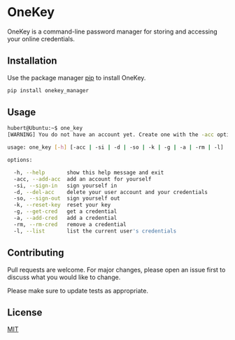 # OneKey

OneKey is a command-line password manager for storing and accessing your online credentials.

## Installation

Use the package manager [pip](https://pip.pypa.io/en/stable/) to install OneKey.

```bash
pip install onekey_manager
```

## Usage

```bash
hubert@Ubuntu:~$ one_key 
[WARNING] You do not have an account yet. Create one with the -acc option

usage: one_key [-h] [-acc | -si | -d | -so | -k | -g | -a | -rm | -l]

options:

  -h, --help       show this help message and exit
  -acc, --add-acc  add an account for yourself
  -si, --sign-in   sign yourself in
  -d, --del-acc    delete your user account and your credentials
  -so, --sign-out  sign yourself out
  -k, --reset-key  reset your key
  -g, --get-cred   get a credential
  -a, --add-cred   add a credential
  -rm, --rm-cred   remove a credential
  -l, --list       list the current user's credentials
```

## Contributing

Pull requests are welcome. For major changes, please open an issue first
to discuss what you would like to change.

Please make sure to update tests as appropriate.

## License

[MIT](https://choosealicense.com/licenses/mit/)
